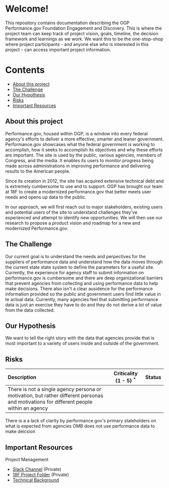 # Welcome!
This repository contains documentation describing the OGP Performance.gov Foundation Engagement and Discovery. This is where the project team can keep track of project vision, goals, timeline, the decision framework and learnings as we work. We want this to be the one-stop-shop where project participants - and anyone else who is interested in this project - can access important project information. 

# Contents 
* [About this project](#about-this-project)
* [The Challenge](#the-challenge)
* [Our Hypothesis](#our-hypothesis)
* [Risks](#risks)
* [Important Resources](#important-resources)

## About this project 
Performance.gov, housed within OGP, is a window into every federal agency's efforts to deliver a more effective, smarter and leaner government. Performance.gov showcases what the federal government is working to accomplish, how it seeks to accomplish its objectives and why these efforts are important. The site is used by the public, various agencies, members of Congress, and the media. It enables its users to monitor progress being made across administrations in improving performance and delivering results to the American people.
 
Since its creation in 2012, the site has acquired extensive technical debt and is extremely cumbersome to use and to support. OGP has brought our team at 18F to create a modernized performance.gov that better meets user needs and opens up data to the public.

In our approach, we will first reach out to major stakeholders, existing users and potential users of the site to understand challenges they've experienced and attempt to identify new opportunities. We will then use our research to propose a product vision and roadmap for a new and modernized Performance.gov.

## The Challenge 
Our current goal is to understand the needs and perpectives for the suppliers of performance data and understand how the data moves through the current state state system to define the parameters for a useful site. Currently, the experience for agency staff to submit information on performance.gov is cumbersome and there are deep organizational barriers that prevent agencies from collecting and using performance data to help make decisions. There also isn't a clear ausidence for the performance information provided so the public and government users find little value in te actual data. Currently, many agencies feel that submitting performance data is just an exercise they have to do and they do not derive a lot of value from the data collected. 

## Our Hypothesis
We want to tell the right story with the data that agencies provide that is most important to a variety of users inside and outside of the government.   


## Risks
| Description  | Criticality (1 - 5) <sup>*</sup> | Status  |
|:---|:---:|:---:|
| There is not a single agency persona or motivation, but rather different personas and motivations for different people within an agency | 
There is a a lack of clarity by performance.gov's primary staleholders on what is expected from agencies 
OMB does not use performance data to make deicsion 

## Important Resources 
Project Management
* [Slack Channel](https://gsa-tts.slack.com/messages/C79M78VQC/convo/G0LSHU0PP-1510239239.000251/) (Private)
* [18F Project Folder](https://drive.google.com/drive/u/1/folders/0Bykd9KmMpACXRUl2RDdGZjNucFk?ths=true) (Private)
* [Technical Background](https://drive.google.com/drive/folders/0B2stDO5hLAHkWUlucVhlTzZ0dzQ)
